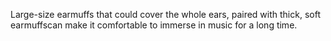 Large-size earmuffs that could cover the whole ears, paired with thick, soft earmuffscan make it comfortable to immerse in music for a long time.